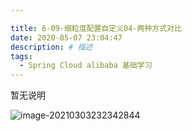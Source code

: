 ```yaml
---

title: 6-09-细粒度配置自定义04-两种方式对比
date: 2020-05-07 23:04:47
description: # 描述
tags: 
  - Spring Cloud alibaba 基础学习
---
```


暂无说明

<!-- more -->

![image-20210303232342844](6-09细粒度配置自定义04-两种方式对比/image-20210303232342844.png)





